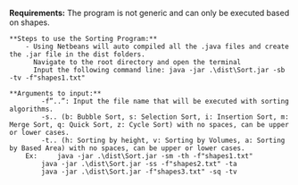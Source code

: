 **Requirements:**
The program is not generic and can only be executed based on shapes.


	**Steps to use the Sorting Program:**
		- Using Netbeans will auto compiled all the .java files and create the .jar file in the dist folders.
		  Navigate to the root directory and open the terminal
		  Input the following command line: java -jar .\dist\Sort.jar -sb -tv -f"shapes1.txt"

	**Arguments to input:**
	        -f”..”: Input the file name that will be executed with sorting algorithms.
	        -s.. (b: Bubble Sort, s: Selection Sort, i: Insertion Sort, m: Merge Sort, q: Quick Sort, z: Cycle Sort) with no spaces, can be upper or lower cases.
	        -t.. (h: Sorting by height, v: Sorting by Volumes, a: Sorting by Based Area) with no spaces, can be upper or lower cases.
		Ex: 	java -jar .\dist\Sort.jar -sm -th -f"shapes1.txt"
			java -jar .\dist\Sort.jar -ss -f"shapes2.txt" -ta 
			java -jar .\dist\Sort.jar -f"shapes3.txt" -sq -tv 
